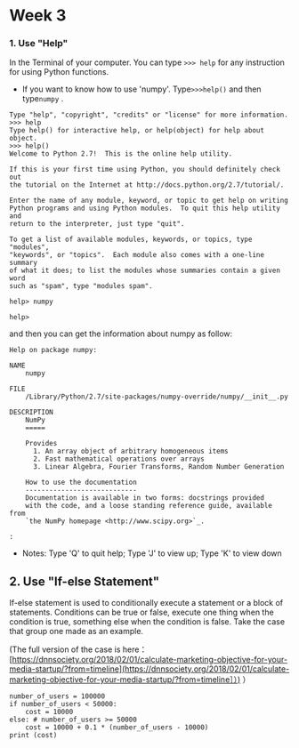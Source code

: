 # Week 3

### 1. Use "Help"

In the Terminal of your computer. You can type `>>> help` for any instruction for using Python functions.

* If you want to know how to use 'numpy'. Type`>>>help()`  and then type`numpy` .

```
Type "help", "copyright", "credits" or "license" for more information.
>>> help
Type help() for interactive help, or help(object) for help about object.
>>> help()
Welcome to Python 2.7!  This is the online help utility.

If this is your first time using Python, you should definitely check out
the tutorial on the Internet at http://docs.python.org/2.7/tutorial/.

Enter the name of any module, keyword, or topic to get help on writing
Python programs and using Python modules.  To quit this help utility and
return to the interpreter, just type "quit".

To get a list of available modules, keywords, or topics, type "modules",
"keywords", or "topics".  Each module also comes with a one-line summary
of what it does; to list the modules whose summaries contain a given word
such as "spam", type "modules spam".

help> numpy

help>
```

and then you can get the information about numpy as follow:

    Help on package numpy:

    NAME
        numpy

    FILE
        /Library/Python/2.7/site-packages/numpy-override/numpy/__init__.py

    DESCRIPTION
        NumPy
        =====

        Provides
          1. An array object of arbitrary homogeneous items
          2. Fast mathematical operations over arrays
          3. Linear Algebra, Fourier Transforms, Random Number Generation

        How to use the documentation
        ----------------------------
        Documentation is available in two forms: docstrings provided
        with the code, and a loose standing reference guide, available from
        `the NumPy homepage <http://www.scipy.org>`_.

    :

* Notes: Type 'Q' to quit help; Type 'J' to view up; Type 'K' to view down

## 2. Use "If-else Statement"

If-else statement is used to conditionally execute a statement or a block of statements. Conditions can be true or false, execute one thing when the condition is true, something else when the condition is false. Take the case that group one made as an example.

\(The full version of the case is here：[https://dnnsociety.org/2018/02/01/calculate-marketing-objective-for-your-media-startup/?from=timeline](https://dnnsociety.org/2018/02/01/calculate-marketing-objective-for-your-media-startup/?from=timeline］）) ）

```
number_of_users = 100000
if number_of_users < 50000:
    cost = 10000
else: # number_of_users >= 50000
    cost = 10000 + 0.1 * (number_of_users - 10000)
print (cost)
```



